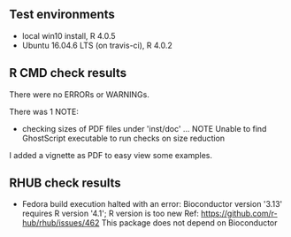 ## Test environments
* local win10 install, R 4.0.5
* Ubuntu 16.04.6 LTS (on travis-ci), R 4.0.2

## R CMD check results
There were no ERRORs or WARNINGs.

There was 1 NOTE:

* checking sizes of PDF files under 'inst/doc' ... NOTE
  Unable to find GhostScript executable to run checks on size reduction

I added a vignette as PDF to easy view some examples.

## RHUB check results
* Fedora build execution halted with an error: 
  Bioconductor version '3.13' requires R version '4.1'; R version is too new
  Ref: https://github.com/r-hub/rhub/issues/462
  This package does not depend on Bioconductor
